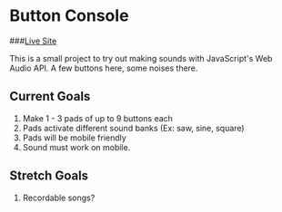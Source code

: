 # Button Console
###[Live Site](https://buttonconsole.netlify.app/)

This is a small project to try out making sounds with JavaScript's Web Audio API. A few buttons here, some noises there.

## Current Goals
1. Make 1 - 3 pads of up to 9 buttons each
2. Pads activate different sound banks (Ex: saw, sine, square)
3. Pads will be mobile friendly
4. Sound must work on mobile.

## Stretch Goals
1. Recordable songs?
